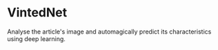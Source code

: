 # VintedNet
Analyse the article's image and automagically predict its characteristics using deep learning.
